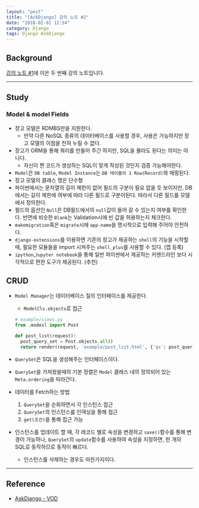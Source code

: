 ```yaml
---
layout: "post"
title: "[AskDjango] 강의 노트 #2"
date: "2018-02-01 12:54"
category: Django
tags: Django AskDjango
---
```



## Background
[강의 노트 #1](https://kirade.github.io/django/2018/02/01/askdjango-강의-노트-1/)에 이은 두 번째 강의 노트입니다.

---
## Study

### Model & model Fields

* 장고 모델은 RDMBS만을 지원한다.
  - 만약 다른 NoSQL 종류의 데이터베이스를 사용할 경우, 사용은 가능하지만 장고 모델의 이점을 전혀 누릴 수 없다.
* 장고가 ORM을 통해 쿼리를 만들어 주긴 하지만, SQL을 몰라도 된다는 의미는 아니다.
  - 자신이 짠 코드가 생성하는 SQL이 맞게 작성된 것인지 검증 가능해야한다.
* `Model`은 `DB table`, `Model Instance`는 `DB 테이블의 1 Row(Record)`와 매핑된다.
* 장고 모델의 클래스 명은 단수형
* 파이썬에서는 문자열의 길이 제한이 없어 필드의 구분이 필요 없을 듯 보이지만, DB에서는 길이 제한에 여부에 따라 다른 필드로 구분이된다. 따라서 다른 필드를 모델에서 정의한다.
* 필드의 옵션인 `Null`은 DB필드에서의 `null`값이 들어 갈 수 있는지 여부를 확인한다. 반면에 비슷한 `Blank`는 Validation시에 빈 값을 허용하는지 체크한다.
* `makemigration`혹은 `migrate`시에 `app-name`을 명시적으로 입력해 주어야 안전하다.
* `django-extensions`를 이용하면 기존의 장고가 제공하는 `shell`의 기능을 시작할 때, 필요한 모듈들을 import 시켜주는 `shell_plus`를 사용할 수 있다. (앱 등록)
* `ipython`,`Jupyter notebook`을 통해 일반 파이썬에서 제공하는 커맨드라인 보다 시각적으로 편한 도구가 제공된다. (추천)

## CRUD

* `Model Manager`는 데이터베이스 질의 인터페이스를 제공한다.
  - `ModelCls.objects`로 접근

  ```python
  # example/views.py
  from .modesl import Post

  def post_list(request):
    post_query_set = Post.objects.all()
    return render(request, 'example/post_list.html', {'qs': post_query_set})
  ```
* `QuerySet`은 SQL을 생성해주는 인터페이스이다.
* `QuerySet`을 가져왔을때의 기본 정렬은 `Model` 클래스 내의 정의되어 있는 `Meta.ordering`을 따라간다.
* 데이터를 Fetch하는 방법
  1. `QuerySet`을 순회하면서 각 인스턴스 접근
  2. `QuerySet`의 인스턴스를 인덱싱을 통해 접근
  3. `get(조건)`을 통해 접근 가능
* 인스턴스를 업데이트 할 때, 각 레코드 별로 속성을 변경하고 `save()`함수를 통해 변경이 가능하나, `QuerySet`의 `update`함수를 사용하여 속성을 지정하면, 한 개의 SQL로 동작하므로 동작이 빠르다.
  - 인스턴스를 삭제하는 경우도 마찬가지이다.

---
## Reference
* [AskDjango - VOD](https://nomade.kr/vod/django/)

